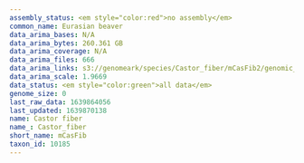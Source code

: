 ```yaml
---
assembly_status: <em style="color:red">no assembly</em>
common_name: Eurasian beaver
data_arima_bases: N/A
data_arima_bytes: 260.361 GB
data_arima_coverage: N/A
data_arima_files: 666
data_arima_links: s3://genomeark/species/Castor_fiber/mCasFib2/genomic_data/arima/<br>
data_arima_scale: 1.9669
data_status: <em style="color:green">all data</em>
genome_size: 0
last_raw_data: 1639864056
last_updated: 1639870138
name: Castor fiber
name_: Castor_fiber
short_name: mCasFib
taxon_id: 10185
---
```

